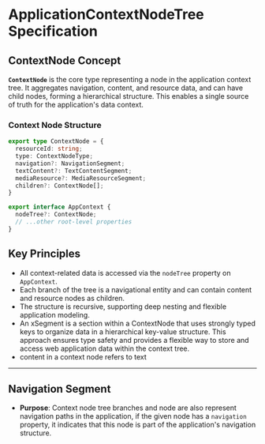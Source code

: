 
# ApplicationContextNodeTree Specification

## ContextNode Concept

**`ContextNode`** is the core type representing a node in the application context tree. It aggregates navigation, content, and resource data, and can have child nodes, forming a hierarchical structure. This enables a single source of truth for the application's data context.

### Context Node Structure
```ts
export type ContextNode = {
  resourceId: string;
  type: ContextNodeType;
  navigation?: NavigationSegment;
  textContent?: TextContentSegment;
  mediaResource?: MediaResourceSegment;
  children?: ContextNode[];
}

export interface AppContext {
  nodeTree?: ContextNode;
  // ...other root-level properties
}
```

## Key Principles
- All context-related data is accessed via the `nodeTree` property on `AppContext`.
- Each branch of the tree is a navigational entity and can contain content and resource nodes as children.
- The structure is recursive, supporting deep nesting and flexible application modeling.
- An xSegment is a section within a ContextNode that uses strongly typed keys to organize data in a hierarchical key-value structure. This approach ensures type safety and provides a flexible way to store and access web application data within the context tree.
- content in a context node refers to text 

---


## Navigation Segment
- **Purpose**: Context node tree branches and node are also represent navigation paths in the application, if the given node has a `navigation` property, it indicates that this node is part of the application's navigation structure.  
